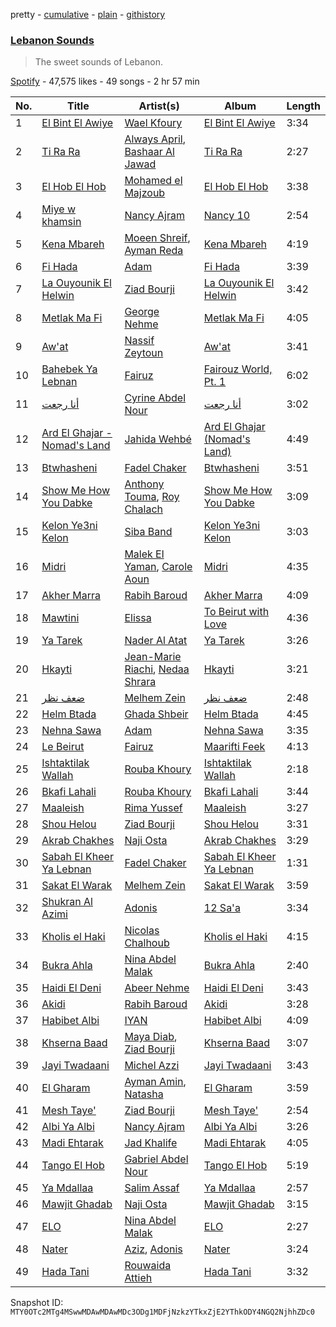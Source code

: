 pretty - [cumulative](/playlists/cumulative/37i9dQZF1DXaywRlmHaP59.md) - [plain](/playlists/plain/37i9dQZF1DXaywRlmHaP59) - [githistory](https://github.githistory.xyz/mackorone/spotify-playlist-archive/blob/main/playlists/plain/37i9dQZF1DXaywRlmHaP59)

### [Lebanon Sounds](https://open.spotify.com/playlist/37i9dQZF1DXaywRlmHaP59)

> The sweet sounds of Lebanon.

[Spotify](https://open.spotify.com/user/spotify) - 47,575 likes - 49 songs - 2 hr 57 min

| No. | Title | Artist(s) | Album | Length |
|---|---|---|---|---|
| 1 | [El Bint El Awiye](https://open.spotify.com/track/1l3S4j9ksQMh2tKIta1bfw) | [Wael Kfoury](https://open.spotify.com/artist/09A6IffSw0t8L8sfuOCVws) | [El Bint El Awiye](https://open.spotify.com/album/6TQquIuw9t7upY6tYfFtGF) | 3:34 |
| 2 | [Ti Ra Ra](https://open.spotify.com/track/10OU7eWlVd6U1nPAUoAlCv) | [Always April](https://open.spotify.com/artist/2H7GNVWI7E2oOMkLGUoRsM), [Bashaar Al Jawad](https://open.spotify.com/artist/6cWm8WSuBJ3D4DYPPjzl3W) | [Ti Ra Ra](https://open.spotify.com/album/3KMm49eJBEaIvtS2K2ZIlz) | 2:27 |
| 3 | [El Hob El Hob](https://open.spotify.com/track/4q1zwkAWuwTvJe10jxWuif) | [Mohamed el Majzoub](https://open.spotify.com/artist/154fa6GCqPcTDUCF6BBdHS) | [El Hob El Hob](https://open.spotify.com/album/1z65J61oSJOskywPbemr1y) | 3:38 |
| 4 | [Miye w khamsin](https://open.spotify.com/track/3QcXQ5bjDW8zzUbgRXjrv0) | [Nancy Ajram](https://open.spotify.com/artist/0LnHdW6HMPoOlNdhG3DHjE) | [Nancy 10](https://open.spotify.com/album/3uqaoNAn5imRyAztEcb6Bb) | 2:54 |
| 5 | [Kena Mbareh](https://open.spotify.com/track/6eP94cdmJTegkGwsgJSjEV) | [Moeen Shreif](https://open.spotify.com/artist/1EKUd22YubzgCoqFpGKLra), [Ayman Reda](https://open.spotify.com/artist/5NkJNj758E7b5cOe7LDONy) | [Kena Mbareh](https://open.spotify.com/album/4iAUKFGbNeiVqZhSnyq8Fu) | 4:19 |
| 6 | [Fi Hada](https://open.spotify.com/track/5zVJCIdTu3TTJ7wmPEW7in) | [Adam](https://open.spotify.com/artist/2VXNaPH6tQXdoLbU3PrRVz) | [Fi Hada](https://open.spotify.com/album/1pkn5htK7BJJ5Mw7QB3kVp) | 3:39 |
| 7 | [La Ouyounik El Helwin](https://open.spotify.com/track/54PiwwEBUU3HANCnSFgDLM) | [Ziad Bourji](https://open.spotify.com/artist/04N4sGkSTSxjVfbiItLvTj) | [La Ouyounik El Helwin](https://open.spotify.com/album/0HUfzmbrXGPAOOKxn2RbD2) | 3:42 |
| 8 | [Metlak Ma Fi](https://open.spotify.com/track/4nSfTAygr8Vl0AtvS8AJ4a) | [George Nehme](https://open.spotify.com/artist/3DT7l7a2sCveCEerSrjgQu) | [Metlak Ma Fi](https://open.spotify.com/album/1M4JshjAUpkHouLBGN7Xys) | 4:05 |
| 9 | [Aw'at](https://open.spotify.com/track/2cjs0pwhhX9wZhJQ5llkoY) | [Nassif Zeytoun](https://open.spotify.com/artist/2ieBl5s08uHBwM8sUPvg65) | [Aw'at](https://open.spotify.com/album/1aNKF3LKw8wW65AWg9LRAX) | 3:41 |
| 10 | [Bahebek Ya Lebnan](https://open.spotify.com/track/5zzPDh8xmEtifNqeuv79zR) | [Fairuz](https://open.spotify.com/artist/0dwFxqYkvZLSA6U6XfQcDV) | [Fairouz World, Pt\. 1](https://open.spotify.com/album/6Lk9iL4RNQq11Uogjh9SW1) | 6:02 |
| 11 | [أنا رجعت](https://open.spotify.com/track/3QncHZbe3Y03DOb30PJMtt) | [Cyrine Abdel Nour](https://open.spotify.com/artist/5cmJD8Jj6XTpaEpcJAXDXj) | [أنا رجعت](https://open.spotify.com/album/77DthSlxlSkUXVxnvFBcLv) | 3:02 |
| 12 | [Ard El Ghajar \- Nomad's Land](https://open.spotify.com/track/7vP04ACGn0bKJ04oPmaxOj) | [Jahida Wehbé](https://open.spotify.com/artist/2U92f3cPxz8z2UCiJAipVf) | [Ard El Ghajar \(Nomad's Land\)](https://open.spotify.com/album/3f4BryZ3UKeFEPjH968Okg) | 4:49 |
| 13 | [Btwhasheni](https://open.spotify.com/track/1Cm3f5zjPhCrR0VqodoJhK) | [Fadel Chaker](https://open.spotify.com/artist/1LljnS3oumQ36wdBhkPKrs) | [Btwhasheni](https://open.spotify.com/album/3M315U7mkSSUoxoUXv6M27) | 3:51 |
| 14 | [Show Me How You Dabke](https://open.spotify.com/track/6Bl5QgVb73Tnnu6Zymlh46) | [Anthony Touma](https://open.spotify.com/artist/7q4O5KTgHKdsT15BWNr0M7), [Roy Chalach](https://open.spotify.com/artist/3GiWqQCncrMxAUUUbZ80Ov) | [Show Me How You Dabke](https://open.spotify.com/album/6kbOhJkqe2Hgcdra2IrJk5) | 3:09 |
| 15 | [Kelon Ye3ni Kelon](https://open.spotify.com/track/5Nm6fLUqjlezBbWdiFzXtR) | [Siba Band](https://open.spotify.com/artist/2Vw08vHBOkjNobnhfvWOp5) | [Kelon Ye3ni Kelon](https://open.spotify.com/album/5TkCFp70S3kdp40H23M0pp) | 3:03 |
| 16 | [Midri](https://open.spotify.com/track/1yOlhO1ejjlNSyV83ImGLW) | [Malek El Yaman](https://open.spotify.com/artist/10bHG6pbiXXIT63inPNyCI), [Carole Aoun](https://open.spotify.com/artist/5eo1Obe1OnCuklPbWBIMMM) | [Midri](https://open.spotify.com/album/5dkJWG1lsaGl03VaivzqIs) | 4:35 |
| 17 | [Akher Marra](https://open.spotify.com/track/4c0daCFlOpjg7umacfD90X) | [Rabih Baroud](https://open.spotify.com/artist/3KNh2bgk3J2OGvzt0LJbrM) | [Akher Marra](https://open.spotify.com/album/3IvcuGjnbpBnFITqEnM48t) | 4:09 |
| 18 | [Mawtini](https://open.spotify.com/track/31mjcdNDbnLa91PiqI0tiq) | [Elissa](https://open.spotify.com/artist/68rvMwPL0yMbYR5cv0pzCR) | [To Beirut with Love](https://open.spotify.com/album/7g9ztH73f7JjYEMnDbiNMP) | 4:36 |
| 19 | [Ya Tarek](https://open.spotify.com/track/1jlzJZAMqbHOVYyOtWN8hQ) | [Nader Al Atat](https://open.spotify.com/artist/07nrRL2MtV5V54nMscozei) | [Ya Tarek](https://open.spotify.com/album/2x58mqnuGWYA5Cl4NNIwZy) | 3:26 |
| 20 | [Hkayti](https://open.spotify.com/track/0s3DYIv29lpbYU3XspNF6y) | [Jean\-Marie Riachi](https://open.spotify.com/artist/3BEhzj32z2DGb1gPINNZwc), [Nedaa Shrara](https://open.spotify.com/artist/73GigUB11JrOl85L4ma1AI) | [Hkayti](https://open.spotify.com/album/1bfeUPx2VgAupNyQGT2YGM) | 3:21 |
| 21 | [ضعف نظر](https://open.spotify.com/track/59QGwPhVDgjOVEj7xFgpku) | [Melhem Zein](https://open.spotify.com/artist/3pCdpK2DVRSs77L9RtxFy0) | [ضعف نظر](https://open.spotify.com/album/5NSzR6e2K7gATs0H7O97nP) | 2:48 |
| 22 | [Helm Btada](https://open.spotify.com/track/0KAS9sc44tzZSlLvM3MizM) | [Ghada Shbeir](https://open.spotify.com/artist/15CpMdJps6zQElgzHLU2Mg) | [Helm Btada](https://open.spotify.com/album/5QMVekrK7qmzzhxyjfBBOC) | 4:45 |
| 23 | [Nehna Sawa](https://open.spotify.com/track/6vtvZ8XWCMpZu5e99Gyk8u) | [Adam](https://open.spotify.com/artist/2VXNaPH6tQXdoLbU3PrRVz) | [Nehna Sawa](https://open.spotify.com/album/3toWTCcHZV03p4PG2aXzxr) | 3:35 |
| 24 | [Le Beirut](https://open.spotify.com/track/3JO3CNuCxwuwlpEjjCnDZN) | [Fairuz](https://open.spotify.com/artist/0dwFxqYkvZLSA6U6XfQcDV) | [Maarifti Feek](https://open.spotify.com/album/3MgbAO1v05g0eanxlyz922) | 4:13 |
| 25 | [Ishtaktilak Wallah](https://open.spotify.com/track/65l3L3vZD4hDyNAe55dNxq) | [Rouba Khoury](https://open.spotify.com/artist/2imCWk5nD5dmXsrvczXMqu) | [Ishtaktilak Wallah](https://open.spotify.com/album/45ZM28kpEYZ7qBX0hN7MaS) | 2:18 |
| 26 | [Bkafi Lahali](https://open.spotify.com/track/1mTZFc6RPX6GRVFLiD4dkk) | [Rouba Khoury](https://open.spotify.com/artist/2imCWk5nD5dmXsrvczXMqu) | [Bkafi Lahali](https://open.spotify.com/album/5rXJPbARiCPl0OBpptSv64) | 3:44 |
| 27 | [Maaleish](https://open.spotify.com/track/2UmMhiOyqkHkDQwlQD1nTH) | [Rima Yussef](https://open.spotify.com/artist/44AnhJxSH9AE3b6KpO5rZl) | [Maaleish](https://open.spotify.com/album/2eaaJ7UvHSTAwIZ85PUhyi) | 3:27 |
| 28 | [Shou Helou](https://open.spotify.com/track/5tlP8y3s1iMDKOoDlN1xQT) | [Ziad Bourji](https://open.spotify.com/artist/04N4sGkSTSxjVfbiItLvTj) | [Shou Helou](https://open.spotify.com/album/2WKCgrvvYrEoxrmvdZPebP) | 3:31 |
| 29 | [Akrab Chakhes](https://open.spotify.com/track/6BNoktQeQbGasv1QdbLrH0) | [Naji Osta](https://open.spotify.com/artist/4bgldXaGu7WvZpkW1NfyBp) | [Akrab Chakhes](https://open.spotify.com/album/3HrfuIuppioPOPh4NS9bED) | 3:29 |
| 30 | [Sabah El Kheer Ya Lebnan](https://open.spotify.com/track/6FNqHsMLo0M9xh5zAygqRo) | [Fadel Chaker](https://open.spotify.com/artist/1LljnS3oumQ36wdBhkPKrs) | [Sabah El Kheer Ya Lebnan](https://open.spotify.com/album/3C5WDsRahXqn1rCMj7Rm5e) | 1:31 |
| 31 | [Sakat El Warak](https://open.spotify.com/track/6WVXAAOsu7Jg37jBTp1gJl) | [Melhem Zein](https://open.spotify.com/artist/3pCdpK2DVRSs77L9RtxFy0) | [Sakat El Warak](https://open.spotify.com/album/3pm7fVcs0XheAw7HqOik6O) | 3:59 |
| 32 | [Shukran Al Azimi](https://open.spotify.com/track/71zge5rSChnbvlrTDKxPGJ) | [Adonis](https://open.spotify.com/artist/6LfzZtIFWlA5YdsVrAu8Xv) | [12 Sa'a](https://open.spotify.com/album/0XyZg6l3LAHV9XBoZ6rQ1O) | 3:34 |
| 33 | [Kholis el Haki](https://open.spotify.com/track/5gORNisMgTz7z2Sxqng6JJ) | [Nicolas Chalhoub](https://open.spotify.com/artist/0rBsrmamReDOZGGUgCmpm9) | [Kholis el Haki](https://open.spotify.com/album/5qi7vhQulc5UlhcLQj3K7l) | 4:15 |
| 34 | [Bukra Ahla](https://open.spotify.com/track/1XY2yjkH0QlflcX3cp3j5f) | [Nina Abdel Malak](https://open.spotify.com/artist/4XfkQ6qBTSdds4GqBAlt0E) | [Bukra Ahla](https://open.spotify.com/album/6g3GiO6nDZm1yQWPyuXUsB) | 2:40 |
| 35 | [Haidi El Deni](https://open.spotify.com/track/7hKkXTH1AxbXUdaL6JKO6x) | [Abeer Nehme](https://open.spotify.com/artist/22VZmipYTMSoNzvBaWkVwF) | [Haidi El Deni](https://open.spotify.com/album/0Ni1cqGaCfX7HE6T6Vzi4j) | 3:43 |
| 36 | [Akidi](https://open.spotify.com/track/2vxqCirk1P2X5ZdwnWX0Mt) | [Rabih Baroud](https://open.spotify.com/artist/3KNh2bgk3J2OGvzt0LJbrM) | [Akidi](https://open.spotify.com/album/1ZCdgTD2L27ZyeWG9JpUsQ) | 3:28 |
| 37 | [Habibet Albi](https://open.spotify.com/track/0a5qJHl0SFkqrB7iNP6Wp2) | [IYAN](https://open.spotify.com/artist/2eEBSDWdRV9TZTRPqM8ZZI) | [Habibet Albi](https://open.spotify.com/album/3FerSTHyK1YTNSEf8TNNwt) | 4:09 |
| 38 | [Khserna Baad](https://open.spotify.com/track/2UOopL3Y405ruJyMzJcdWD) | [Maya Diab](https://open.spotify.com/artist/4b5UHpUmrPycvsgu2M3ujz), [Ziad Bourji](https://open.spotify.com/artist/04N4sGkSTSxjVfbiItLvTj) | [Khserna Baad](https://open.spotify.com/album/5NMUAheYIMftIgJtAlPIcE) | 3:07 |
| 39 | [Jayi Twadaani](https://open.spotify.com/track/0s9zNzQwbvVBKOz59waIn8) | [Michel Azzi](https://open.spotify.com/artist/0OGecBiSJW5Bqnx76w3uQC) | [Jayi Twadaani](https://open.spotify.com/album/2qEnwq70xXdHj9dlWXUQ4Z) | 3:43 |
| 40 | [El Gharam](https://open.spotify.com/track/0dwZqQiIwv2di8DU4S0DTc) | [Ayman Amin](https://open.spotify.com/artist/111T2kttkTK8Qai0y7atPf), [Natasha](https://open.spotify.com/artist/7MBJMXAEJuzO754trRIuHu) | [El Gharam](https://open.spotify.com/album/4ClOMPFeRbiVFOhBVCTcoX) | 3:59 |
| 41 | [Mesh Taye'](https://open.spotify.com/track/7DpZ7SqHYZtJISK1hN91OM) | [Ziad Bourji](https://open.spotify.com/artist/04N4sGkSTSxjVfbiItLvTj) | [Mesh Taye'](https://open.spotify.com/album/0Wc8dCvKifmuFe1IWzxjI3) | 2:54 |
| 42 | [Albi Ya Albi](https://open.spotify.com/track/63qG3TrMt8RPXrIPr0qw8Q) | [Nancy Ajram](https://open.spotify.com/artist/0LnHdW6HMPoOlNdhG3DHjE) | [Albi Ya Albi](https://open.spotify.com/album/0AK5Lys4eQEXuRJvpn89Nj) | 3:26 |
| 43 | [Madi Ehtarak](https://open.spotify.com/track/4e2PvL665KMLpoCVSTp3aW) | [Jad Khalife](https://open.spotify.com/artist/7J5LIUcIfUaLrFHUgCl4tL) | [Madi Ehtarak](https://open.spotify.com/album/3T3BxpIIxX1dzi0LVPcO5t) | 4:05 |
| 44 | [Tango El Hob](https://open.spotify.com/track/0MiQdhtcbj2LyXLpRGThL6) | [Gabriel Abdel Nour](https://open.spotify.com/artist/4IMFj5lZtKrcR5xEWmB9ZR) | [Tango El Hob](https://open.spotify.com/album/0YqXhIByqAbo6bzbnxIhMW) | 5:19 |
| 45 | [Ya Mdallaa](https://open.spotify.com/track/3NjPre3o7IrY1OkBG97Opc) | [Salim Assaf](https://open.spotify.com/artist/3D2w7u9CQ0dfJ3xi9Y86Df) | [Ya Mdallaa](https://open.spotify.com/album/5VoAawJAUcU1ExRvABtQJJ) | 2:57 |
| 46 | [Mawjit Ghadab](https://open.spotify.com/track/0RJBkmVsIn6keBzgjRLF99) | [Naji Osta](https://open.spotify.com/artist/4bgldXaGu7WvZpkW1NfyBp) | [Mawjit Ghadab](https://open.spotify.com/album/36ZfmmCrEEvqSLSNGgykxS) | 3:15 |
| 47 | [ELO](https://open.spotify.com/track/3ZLzz3CIWOeghYwN9aWCBD) | [Nina Abdel Malak](https://open.spotify.com/artist/4XfkQ6qBTSdds4GqBAlt0E) | [ELO](https://open.spotify.com/album/5dngGgMTnQ1vbdW0yOX8iB) | 2:27 |
| 48 | [Nater](https://open.spotify.com/track/3xGfWGr12b6j86gUmhwesD) | [Aziz](https://open.spotify.com/artist/4juIELxFGt6YwXdpzGB69c), [Adonis](https://open.spotify.com/artist/6LfzZtIFWlA5YdsVrAu8Xv) | [Nater](https://open.spotify.com/album/4zaWHh2zDRzOvC5ZhqOiDq) | 3:24 |
| 49 | [Hada Tani](https://open.spotify.com/track/43cbU3ArR2rbcYepXhs9aU) | [Rouwaida Attieh](https://open.spotify.com/artist/5i6jBaoiEmkVYTcui0n9Vr) | [Hada Tani](https://open.spotify.com/album/1M2HwQ8x5UeZyK3gzzIRpb) | 3:32 |

Snapshot ID: `MTY0OTc2MTg4MSwwMDAwMDAwMDc3ODg1MDFjNzkzYTkxZjE2YThkODY4NGQ2NjhhZDc0`
